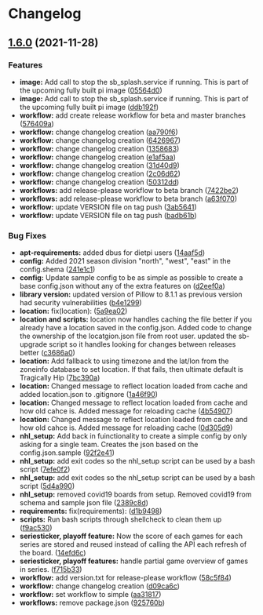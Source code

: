 # Changelog

## [1.6.0](https://www.github.com/falkyre/nhl-led-scoreboard/compare/v1.5.7...v1.6.0) (2021-11-28)


### Features

* **image:** Add call to stop the sb_splash.service if running.  This is part of the upcoming fully built pi image ([05564d0](https://www.github.com/falkyre/nhl-led-scoreboard/commit/05564d098158860541e74fa5db32131b2fc198c7))
* **image:** Add call to stop the sb_splash.service if running.  This is part of the upcoming fully built pi image ([ddb192f](https://www.github.com/falkyre/nhl-led-scoreboard/commit/ddb192fe81eb5eeef28a4e0fadc5129f39b2d321))
* **workflow:** add create release workflow for beta and master branches ([576409a](https://www.github.com/falkyre/nhl-led-scoreboard/commit/576409afb65b2e9dc2f1cc52e68a552a37833a83))
* **workflow:** change changelog creation ([aa790f6](https://www.github.com/falkyre/nhl-led-scoreboard/commit/aa790f6a30df027256110f2bf862db7f43b7afaf))
* **workflow:** change changelog creation ([6426967](https://www.github.com/falkyre/nhl-led-scoreboard/commit/64269677b66864ed0c444137e9c8e16ca137985f))
* **workflow:** change changelog creation ([1358683](https://www.github.com/falkyre/nhl-led-scoreboard/commit/1358683cc9babb8315a7abb4a7fb3f3250bfc9eb))
* **workflow:** change changelog creation ([e1af5aa](https://www.github.com/falkyre/nhl-led-scoreboard/commit/e1af5aa2eaf24ce87991659e2acfa1eaa1748538))
* **workflow:** change changelog creation ([31d40d9](https://www.github.com/falkyre/nhl-led-scoreboard/commit/31d40d94417686ec20012ed563e48e9af4126109))
* **workflow:** change changelog creation ([2c06d62](https://www.github.com/falkyre/nhl-led-scoreboard/commit/2c06d629b5b5113f1833e3062ea66034a2053461))
* **workflow:** change changelog creation ([50312dd](https://www.github.com/falkyre/nhl-led-scoreboard/commit/50312dd98d5856b81d404f085bf493665e881cae))
* **workflows:** add release-please workflow to beta branch ([7422be2](https://www.github.com/falkyre/nhl-led-scoreboard/commit/7422be2056f114c546ac8348df70bb41375f3522))
* **workflows:** add release-please workflow to beta branch ([a63f070](https://www.github.com/falkyre/nhl-led-scoreboard/commit/a63f07025bc53678d2b12b414bf04e48a1ea58c3))
* **workflow:** update VERSION file on tag push ([3ab5641](https://www.github.com/falkyre/nhl-led-scoreboard/commit/3ab56415e7f4353b428edefb37797434b915dd2a))
* **workflow:** update VERSION file on tag push ([badb61b](https://www.github.com/falkyre/nhl-led-scoreboard/commit/badb61b4abc790e9e4549f621e6daf5bad06ec5f))


### Bug Fixes

* **apt-requirements:** added dbus for dietpi users ([14aaf5d](https://www.github.com/falkyre/nhl-led-scoreboard/commit/14aaf5d1358a59cd9f1083fc2d276bf34f5c6e39))
* **config:** Added 2021 season division "north", "west", "east"  in the config.shema ([241e1c1](https://www.github.com/falkyre/nhl-led-scoreboard/commit/241e1c1bc3b56801bb92fe6ddd0ab7f1b3e6666a))
* **config:** Update sample config to be as simple as possible to create a base config.json without any of the extra features on ([d2eef0a](https://www.github.com/falkyre/nhl-led-scoreboard/commit/d2eef0a12a246f7e2e97ca9a586fc53dff9dea0a))
* **library version:** updated version of Pillow to 8.1.1 as previous version had security vulnerabilities ([b4e1299](https://www.github.com/falkyre/nhl-led-scoreboard/commit/b4e1299c1350668dece1d892529e39d29bb43f1a))
* **location:** fix(location):  ([5a9ea02](https://www.github.com/falkyre/nhl-led-scoreboard/commit/5a9ea02d1faaf0f92c1730e98a4c555e93c75b34))
* **location and scripts:** location now handles caching the file better if you already have a location saved in the config.json.  Added code to change the ownership of the locatgion.json file from root user.  updated the sb-upgrade script so it handles looking for changes between releases better ([c3686a0](https://www.github.com/falkyre/nhl-led-scoreboard/commit/c3686a061c95636e08937726d62467debcc0dba0))
* **location:** Add fallback to using timezone and the lat/lon from the zoneinfo database to set location.  If that fails, then ultimate default is Tragically Hip ([7bc390a](https://www.github.com/falkyre/nhl-led-scoreboard/commit/7bc390a79066485d78970564674c41f4627ad1eb))
* **location:** Changed message to reflect location loaded from cache and added location.json to .gitignore ([1a46f90](https://www.github.com/falkyre/nhl-led-scoreboard/commit/1a46f9092572e547165866a16a0c0c1ba3f154bb))
* **location:** Changed message to reflect location loaded from cache and how old cahce is.  Added message for reloading cache ([4b54907](https://www.github.com/falkyre/nhl-led-scoreboard/commit/4b5490735e5b2e7d9fcdafc0bb6712e200baf8a7))
* **location:** Changed message to reflect location loaded from cache and how old cahce is.  Added message for reloading cache ([0d305d9](https://www.github.com/falkyre/nhl-led-scoreboard/commit/0d305d9f87cef0809ec13cf804b051b7d8d7e3a5))
* **nhl_setup:** Add back in fuinctionality to create a simple config by only asking for a single team.  Creates the json based on the config.json.sample ([92f2e41](https://www.github.com/falkyre/nhl-led-scoreboard/commit/92f2e41f7f63000949dcf2bb950190cb627801d1))
* **nhl_setup:** add exit codes so the nhl_setup script can be used by a bash script ([7efe0f2](https://www.github.com/falkyre/nhl-led-scoreboard/commit/7efe0f26e75e597fb36f9eab853df31669f19477))
* **nhl_setup:** add exit codes so the nhl_setup script can be used by a bash script ([5d4a990](https://www.github.com/falkyre/nhl-led-scoreboard/commit/5d4a990d164f170a7ef109f7dd4c96c42cee3bca))
* **nhl_setup:** removed covid19 boards from setup.  Removed covid19 from schema and sample json file ([2389c8d](https://www.github.com/falkyre/nhl-led-scoreboard/commit/2389c8d5d54bd91ed20a0202f439a62df5810d47))
* **requirements:** fix(requirements):  ([d1b9498](https://www.github.com/falkyre/nhl-led-scoreboard/commit/d1b9498484d26da666c71e2c44984e2a8b805018))
* **scripts:** Run bash scripts through shellcheck to clean them up ([f9ac530](https://www.github.com/falkyre/nhl-led-scoreboard/commit/f9ac530c62ed596153dc48bd0d2cc29176107b4c))
* **seriesticker, playoff feature:** Now the score of each games for each series are stored and reused instead of calling the API each refresh of the board. ([14efd6c](https://www.github.com/falkyre/nhl-led-scoreboard/commit/14efd6c19a0fdb629a446cd257ba242fe5de1ccf))
* **seriesticker, playoff features:** handle partial game overview of games in series. ([f715b33](https://www.github.com/falkyre/nhl-led-scoreboard/commit/f715b331f0f9daaab6678254547333cf44afd828))
* **workflow:** add version.txt for release-please workflow ([58c5f84](https://www.github.com/falkyre/nhl-led-scoreboard/commit/58c5f8497e655ef1b964993ba3430bec553c6865))
* **workflow:** change changelog creation ([d09ca6c](https://www.github.com/falkyre/nhl-led-scoreboard/commit/d09ca6c322fcf8225b4edcdf70044c36161450a3))
* **workflow:** set workflow to simple ([aa31817](https://www.github.com/falkyre/nhl-led-scoreboard/commit/aa31817605f1b0e29108013af11526b40b274cbe))
* **workflows:** remove package.json ([925760b](https://www.github.com/falkyre/nhl-led-scoreboard/commit/925760b18ac4229731c0abe0e59ccf359cd7525a))
